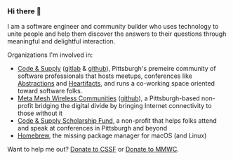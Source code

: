 ### Hi there 🎩

I am a software engineer and community builder who uses technology to unite people and help them discover the answers to their questions through meaningful and delightful interaction.

Organizations I'm involved in:

* [Code & Supply](https://codeandsupply.co) ([gitlab](https://gitlab.com/codeandsupply) & [github](https://github.com/codeandsupply)), Pittsburgh's premeire community of software professionals that hosts meetups, conferences like [Abstractions](https://abstractions.io) and [Heartifacts](https://heartifacts.codeandsupply.co), and runs a co-working space oriented toward software folks.
* [Meta Mesh Wireless Communities](https://metamesh.org) ([github](https://github.com/metamesh)), a Pittsburgh-based non-profit bridging the digital divide by bringing Internet connectivity to those without it
* [Code & Supply Scholarship Fund](https://codeandsupply.fund), a non-profit that helps folks attend and speak at conferences in Pittsburgh and beyond
* [Homebrew](https://brew.sh), the missing package manager for macOS (and Linux)

Want to help me out? [Donate to CSSF](https://codeandsupply.fund/donate) or [Donate to MMWC](https://metamesh.org).

